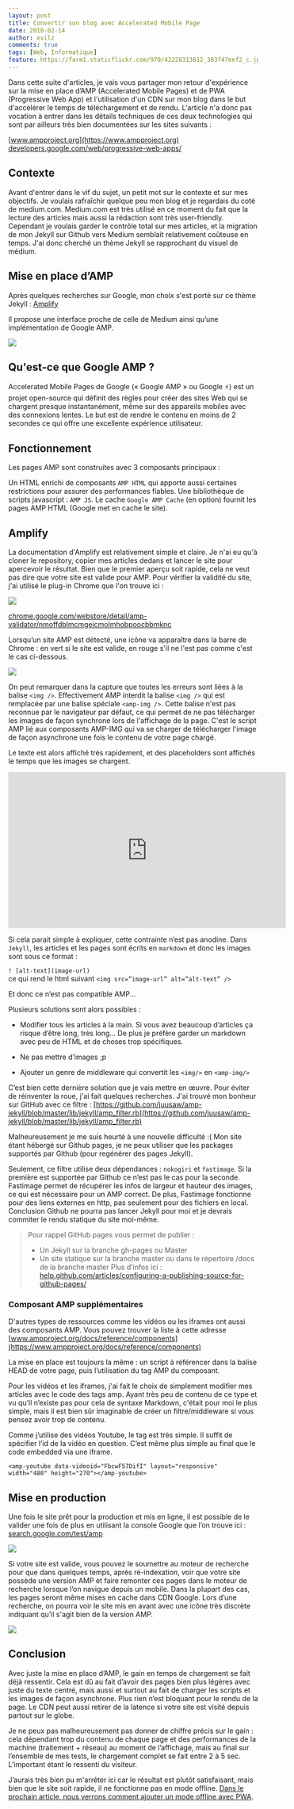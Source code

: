 ```yaml
---
layout: post
title: Convertir son blog avec Accelerated Mobile Page
date: 2018-02-14
author: evilz
comments: true
tags: [Web, Informatique]
feature: https://farm1.staticflickr.com/970/42228313812_303f47eef2_c.jpg
---
```


Dans cette suite d'articles, je vais vous partager mon retour d'expérience sur la mise en place d’AMP (Accelerated Mobile Pages) et de PWA (Progressive Web App) et l'utilisation d'un CDN sur mon blog dans le but d'accélérer le temps de téléchargement et de rendu.
L'article n'a donc pas vocation à entrer dans les détails techniques de ces deux technologies qui sont par ailleurs très bien documentées sur les sites suivants : 

[www.ampproject.org](https://www.ampproject.org)
[developers.google.com/web/progressive-web-apps/](https://developers.google.com/web/progressive-web-apps/)

## Contexte

Avant d'entrer dans le vif du sujet, un petit mot sur le contexte et sur mes objectifs. 
Je voulais rafraîchir quelque peu mon blog et je regardais du coté de medium.com.
Medium.com est très utilisé en ce moment du fait que la lecture des articles mais aussi la rédaction sont très user-friendly. 
Cependant je voulais garder le contrôle total sur mes articles, et la migration de mon Jekyll sur Github vers Medium semblait relativement coûteuse en temps.
J'ai donc cherché un thème Jekyll se rapprochant du visuel de médium.

## Mise en place d’AMP

Après quelques recherches sur Google, mon choix s'est porté sur ce thème Jekyll : [Amplify](https://github.com/ageitgey/amplify)

Il propose une interface proche de celle de Medium ainsi qu’une implémentation de Google AMP. 

![](https://farm5.staticflickr.com/4628/39401625214_9333e2b478_z.jpg)

## Qu'est-ce que Google AMP ?

Accelerated Mobile Pages de Google (« Google AMP » ou Google ⚡) est un projet open-source qui définit des règles pour créer des sites Web qui se chargent presque instantanément, même sur des appareils mobiles avec des connexions lentes. 
Le but est de rendre le contenu en moins de 2 secondes ce qui offre une excellente expérience utilisateur.


## Fonctionnement

Les pages AMP sont construites avec 3 composants principaux : 

Un HTML enrichi de composants `AMP HTML` qui apporte aussi certaines restrictions pour assurer des performances fiables.
Une bibliothèque de scripts javascript : `AMP JS`.
Le cache `Google AMP Cache` (en option) fournit les pages AMP HTML (Google met en cache le site).


## Amplify

La documentation d'Amplify est relativement simple et claire. Je n'ai eu qu'à cloner le repository, copier mes articles dedans et lancer le site pour apercevoir le résultat.
Bien que le premier aperçu soit rapide, cela ne veut pas dire que votre site est valide pour AMP. 
Pour vérifier la validité du site, j'ai utilisé le plug-in Chrome que l'on trouve ici :

![](https://farm5.staticflickr.com/4761/26239553328_baf47322f0_o.jpg)

[chrome.google.com/webstore/detail/amp-validator/nmoffdblmcmgeicmolmhobpoocbbmknc](https://chrome.google.com/webstore/detail/amp-validator/nmoffdblmcmgeicmolmhobpoocbbmknc)

Lorsqu’un site AMP est détecté, une icône va apparaître dans la barre de Chrome : en vert si le site est valide, en rouge s'il ne l'est pas comme c'est le cas ci-dessous.

![](https://farm5.staticflickr.com/4754/39401624924_20e9af5fdf_o.jpg)

On peut remarquer dans la capture que toutes les erreurs sont liées à la balise `<img />`. Effectivement AMP interdit la balise `<img />` qui est remplacée par une balise spéciale `<amp-img />`. Cette balise n'est pas reconnue par le navigateur par défaut, ce qui permet de ne pas télécharger les images de façon synchrone lors de l'affichage de la page. 
C'est le script AMP lié aux composants AMP-IMG qui va se charger de télécharger l'image de façon asynchrone une fois le contenu de votre page chargé.

Le texte est alors affiché très rapidement, et des placeholders sont affichés le temps que les images se chargent.

<iframe width="560" height="315" src="https://www.youtube.com/embed/AuRUJxlqfUc?rel=0&amp;showinfo=0" frameborder="0" allow="autoplay; encrypted-media" allowfullscreen></iframe>

Si cela parait simple à expliquer, cette contrainte n’est pas anodine.
Dans `Jekyll`, les articles et les pages sont écrits en `markdown` et donc les images sont sous ce format :

`! [alt-text](image-url)`  
ce qui rend le html suivant 
`<img src=”image-url” alt=”alt-text” />`

Et donc ce n’est pas compatible AMP...

Plusieurs solutions sont alors possibles :

- Modifier tous les articles à la main. Si vous avez beaucoup d’articles ça risque d’être long, très long... De plus je préfère garder un markdown avec peu de HTML et de choses trop spécifiques. 

- Ne pas mettre d’images ;p

 - Ajouter un genre de middleware qui convertit les `<img/>` en `<amp-img/>`

C’est bien cette dernière solution que je vais mettre en œuvre. Pour éviter de réinventer la roue, j'ai fait quelques recherches. J'ai trouvé mon bonheur sur GitHub avec ce filtre  : [https://github.com/juusaw/amp-jekyll/blob/master/lib/jekyll/amp_filter.rb](https://github.com/juusaw/amp-jekyll/blob/master/lib/jekyll/amp_filter.rb)


Malheureusement je me suis heurté à une nouvelle difficulté :(
Mon site étant hébergé sur Github pages, je ne peux utiliser que les packages supportés par Github (pour regénérer des pages Jekyll).


Seulement, ce filtre utilise deux dépendances : `nokogiri` et `fastimage`. Si la première est supportée par Github ce n’est pas le cas pour la seconde. 
Fastimage permet de récupérer les infos de largeur et hauteur des images, ce qui est nécessaire pour un AMP correct. De plus, Fastimage fonctionne pour des liens externes en http, pas seulement pour des fichiers en local.
Conclusion Github ne pourra pas lancer Jekyll pour moi et je devrais commiter le rendu statique du site moi-même.

> Pour rappel GitHub pages vous permet de publier :
> - Un Jekyll sur la branche gh-pages ou Master 
> - Un site statique sur la branche master ou dans le répertoire /docs de la branche master
> Plus d’infos ici : [help.github.com/articles/configuring-a-publishing-source-for-github-pages/](https://help.github.com/articles/configuring-a-publishing-source-for-github-pages/)

### Composant AMP supplémentaires 

D'autres types de ressources comme les vidéos ou les iframes ont aussi des composants AMP.
Vous pouvez trouver la liste à cette adresse [www.ampproject.org/docs/reference/components](https://www.ampproject.org/docs/reference/components)

La mise en place est toujours la même : un script à référencer dans la balise HEAD de votre page, puis l’utilisation du tag AMP du composant.
 
Pour les vidéos et les iframes, j'ai fait le choix de simplement modifier mes articles avec le code des tags amp. Ayant très peu de contenu de ce type et vu qu’il n’existe pas pour cela de syntaxe Markdown, c'était pour moi le plus simple, mais il est bien sûr imaginable de créer un filtre/middleware si vous pensez avoir trop de contenu.

Comme j’utilise des vidéos Youtube, le tag est très simple. Il suffit de spécifier l’id de la vidéo en question. C’est même plus simple au final que le code embedded via une iframe.  

`<amp-youtube data-videoid="FbcwF57DifI" layout="responsive" width="480" height="270"></amp-youtube>`


## Mise en production

Une fois le site prêt pour la production et mis en ligne, il est possible de le valider une fois de plus en utilisant la console Google que l’on trouve ici : [search.google.com/test/amp](https://search.google.com/test/amp)

![](https://farm5.staticflickr.com/4760/26328527078_98a1edfc97_c.jpg)

Si votre site est valide, vous pouvez le soumettre au moteur de recherche pour que dans quelques temps, après ré-indexation, voir que votre site possède une version AMP et faire remonter ces pages dans le moteur de recherche lorsque l’on navigue depuis un mobile.
Dans la plupart des cas, les pages seront même mises en cache dans CDN Google. Lors d’une recherche, on pourra voir le site mis en avant avec une icône très discrète indiquant qu’il s'agit bien de la version AMP.

![](https://farm5.staticflickr.com/4754/39401624924_20e9af5fdf_o.jpg)

## Conclusion

Avec juste la mise en place d’AMP, le gain en temps de chargement se fait déjà ressentir. 
Cela est dû au fait d’avoir des pages bien plus légères avec juste du texte centré, mais aussi et surtout au fait de charger les scripts et les images de façon asynchrone. Plus rien n’est bloquant pour le rendu de la page. Le CDN peut aussi retirer de la latence si votre site est visité depuis partout sur le globe.

Je ne peux pas malheureusement pas donner de chiffre précis sur le gain : cela dépendant trop du contenu de chaque page et des performances de la machine (traitement + réseau) au moment de l’affichage, mais au final sur l’ensemble de mes tests, le chargement complet se fait entre 2 à 5 sec. L’important étant le ressenti du visiteur.

J’aurais très bien pu m'arrêter ici car le résultat est plutôt satisfaisant, mais bien que le site soit rapide, il ne fonctionne pas en mode offline. 
[Dans le prochain article, nous verrons comment ajouter un mode offline avec PWA](http://blog.soat.fr/2018/03/obtenir-un-site-performant-avec-accelerated-mobile-page-progressive-web-app-et-un-content-delivery-network-part-2-pwa/).
